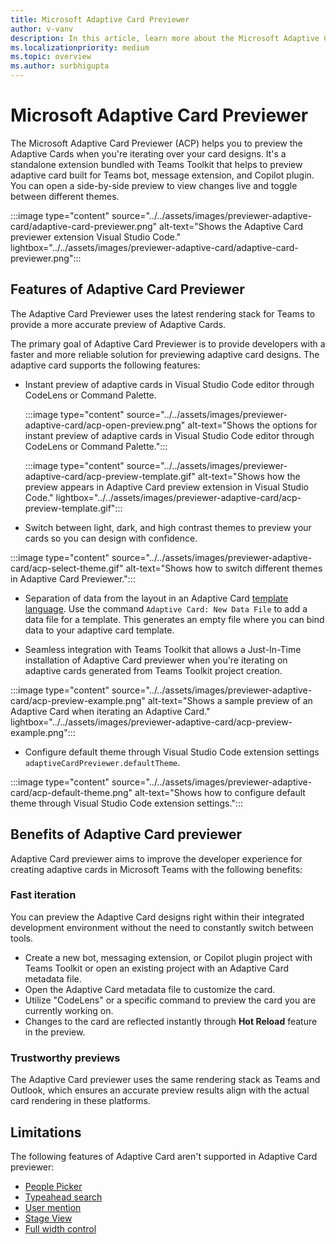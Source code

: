 ```yaml
---
title: Microsoft Adaptive Card Previewer
author: v-vanv
description: In this article, learn more about the Microsoft Adaptive Card previewer.
ms.localizationpriority: medium
ms.topic: overview
ms.author: surbhigupta
---
```


# Microsoft Adaptive Card Previewer

The Microsoft Adaptive Card Previewer (ACP) helps you to preview the Adaptive Cards when you're iterating over your card designs. It's a standalone extension bundled with Teams Toolkit that helps to preview adaptive card built for Teams bot, message extension, and Copilot plugin. You can open a side-by-side preview to view changes live and toggle between different themes.

:::image type="content" source="../../assets/images/previewer-adaptive-card/adaptive-card-previewer.png" alt-text="Shows the Adaptive Card previewer extension Visual Studio Code." lightbox="../../assets/images/previewer-adaptive-card/adaptive-card-previewer.png":::

## Features of Adaptive Card Previewer

The Adaptive Card Previewer uses the latest rendering stack for Teams to provide a more accurate preview of Adaptive Cards.

The primary goal of Adaptive Card Previewer is to provide developers with a faster and more reliable solution for previewing adaptive card designs. The adaptive card supports the following features:

* Instant preview of adaptive cards in Visual Studio Code editor through CodeLens or Command Palette.

  :::image type="content" source="../../assets/images/previewer-adaptive-card/acp-open-preview.png" alt-text="Shows the options for instant preview of adaptive cards in Visual Studio Code editor through CodeLens or Command Palette.":::

  :::image type="content" source="../../assets/images/previewer-adaptive-card/acp-preview-template.gif" alt-text="Shows how the preview appears in Adaptive Card preview extension in Visual Studio Code." lightbox="../../assets/images/previewer-adaptive-card/acp-preview-template.gif":::

* Switch between light, dark, and high contrast themes to preview your cards so you can design with confidence.

:::image type="content" source="../../assets/images/previewer-adaptive-card/acp-select-theme.gif" alt-text="Shows how to switch different themes in Adaptive Card Previewer.":::

* Separation of data from the layout in an Adaptive Card [template language](/adaptive-cards/templating/). Use the command `Adaptive Card: New Data File` to add a data file for a template. This generates an empty file where you can bind data to your adaptive card template.

* Seamless integration with Teams Toolkit that allows a Just-In-Time installation of Adaptive Card previewer when you're iterating on adaptive cards generated from Teams Toolkit project creation.

:::image type="content" source="../../assets/images/previewer-adaptive-card/acp-preview-example.png" alt-text="Shows a sample preview of an Adaptive Card when iterating an Adaptive Card." lightbox="../../assets/images/previewer-adaptive-card/acp-preview-example.png":::

* Configure default theme through Visual Studio Code extension settings `adaptiveCardPreviewer.defaultTheme`.

:::image type="content" source="../../assets/images/previewer-adaptive-card/acp-default-theme.png" alt-text="Shows how to configure default theme through Visual Studio Code extension settings.":::

## Benefits of Adaptive Card previewer

Adaptive Card previewer aims to improve the developer experience for creating adaptive cards in Microsoft Teams with the following benefits:

### Fast iteration

You can preview the Adaptive Card designs right within their integrated development environment without the need to constantly switch between tools.

* Create a new bot, messaging extension, or Copilot plugin project with Teams Toolkit or open an existing project with an Adaptive Card metadata file.
* Open the Adaptive Card metadata file to customize the card.
* Utilize "CodeLens" or a specific command to preview the card you are currently working on.
* Changes to the card are reflected instantly through **Hot Reload** feature in the preview.

### Trustworthy previews

  The Adaptive Card previewer uses the same rendering stack as Teams and Outlook, which ensures an accurate preview results align with the actual card rendering in these platforms.

## Limitations

The following features of Adaptive Card aren't supported in Adaptive Card previewer:

* [People Picker](../../task-modules-and-cards/cards/people-picker.md)
* [Typeahead search](../../task-modules-and-cards/cards/dynamic-search.md)
* [User mention](../../task-modules-and-cards/cards/cards-format.md#microsoft-azure-active-directory-azure-ad-object-id-and-upn-in-user-mention)
* [Stage View](../../task-modules-and-cards/cards/cards-format.md#stage-view-for-images-in-adaptive-cards)
* [Full width control](../../task-modules-and-cards/cards/cards-format.md#full-width-adaptive-card)
